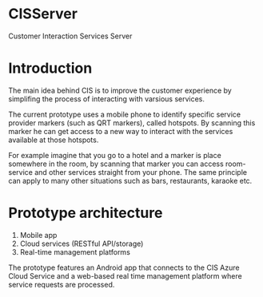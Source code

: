 CISServer
=========

Customer Interaction Services Server

Introduction
============

The main idea behind CIS is to improve the customer experience by simplifing the process
of interacting with varsious services.

The current prototype uses a mobile phone to identify specific service provider markers
(such as QRT markers), called hotspots. By scanning this marker he can get access to a new
way to interact with the services available at those hotspots.

For example imagine that you go to a hotel and a marker is place somewhere in the room, by scanning
that marker you can access room-service and other services straight from your phone. The same principle
can apply to many other situations such as bars, restaurants, karaoke etc.

Prototype architecture
======================

1. Mobile app
2. Cloud services (RESTful API/storage)
3. Real-time management platforms

The prototype features an Android app that connects to the CIS Azure Cloud Service and a web-based
real time management platform where service requests are processed.
